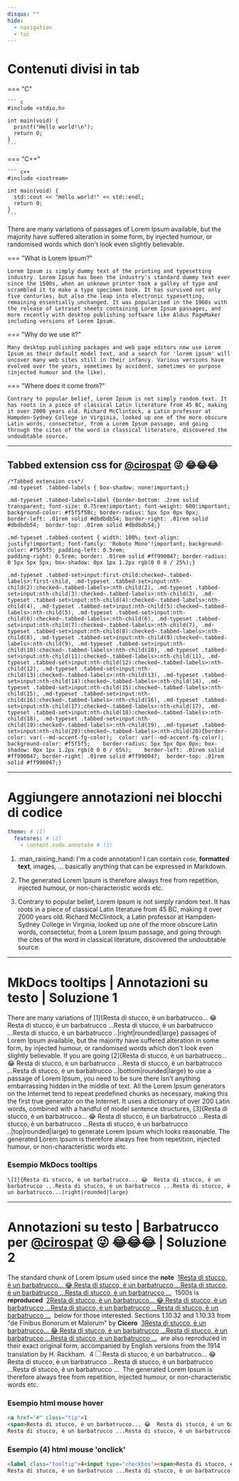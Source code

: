 ```yaml
---
disqus: ""
hide:
  - navigation
  - toc
---
```


# Contenuti divisi in tab
=== "C"

    ``` c
    #include <stdio.h>

    int main(void) {
      printf("Hello world!\n");
      return 0;
    }
    ```

=== "C++"

    ``` c++
    #include <iostream>

    int main(void) {
      std::cout << "Hello world!" << std::endl;
      return 0;
    }
    ```

There are many variations of passages of Lorem Ipsum available, but the majority have suffered alteration in some form, by injected humour, or randomised words which don't look even slightly believable.


=== "What is Lorem Ipsum?"

    Lorem Ipsum is simply dummy text of the printing and typesetting industry. Lorem Ipsum has been the industry's standard dummy text ever since the 1500s, when an unknown printer took a galley of type and scrambled it to make a type specimen book. It has survived not only five centuries, but also the leap into electronic typesetting, remaining essentially unchanged. It was popularised in the 1960s with the release of Letraset sheets containing Lorem Ipsum passages, and more recently with desktop publishing software like Aldus PageMaker including versions of Lorem Ipsum.
	
	
=== "Why do we use it?"

    Many desktop publishing packages and web page editors now use Lorem Ipsum as their default model text, and a search for 'lorem ipsum' will uncover many web sites still in their infancy. Various versions have evolved over the years, sometimes by accident, sometimes on purpose (injected humour and the like).

=== "Where does it come from?"

    Contrary to popular belief, Lorem Ipsum is not simply random text. It has roots in a piece of classical Latin literature from 45 BC, making it over 2000 years old. Richard McClintock, a Latin professor at Hampden-Sydney College in Virginia, looked up one of the more obscure Latin words, consectetur, from a Lorem Ipsum passage, and going through the cites of the word in classical literature, discovered the undoubtable source. 

---
	
## Tabbed extension css for [@cirospat](https://twitter.com/cirospat) 😜 😂😂😂
	
```
/*Tabbed extension css*/
.md-typeset .tabbed-labels { box-shadow: none!important;}

.md-typeset .tabbed-labels>label {border-bottom: .2rem solid transparent; font-size: 0.75rem!important; font-weight: 600!important;	background-color: #f5f5f58c; border-radius: 5px 5px 0px 0px;	border-left: .01rem solid #dbdbdb54; border-right: .01rem solid #dbdbdb54;  border-top: .01rem solid #dbdbdb54;}

.md-typeset .tabbed-content { width: 100%; text-align: justify!important; font-family: 'Roboto Mono'!important;	background-color: #f5f5f5; padding-left: 0.5rem;
padding-right: 0.5rem; border: .01rem solid #ff990047; border-radius: 0 5px 5px 5px; box-shadow: 0px 1px 1.2px rgb(0 0 0 / 25%);}

.md-typeset .tabbed-set>input:first-child:checked~.tabbed-labels>:first-child, .md-typeset .tabbed-set>input:nth-child(2):checked~.tabbed-labels>:nth-child(2), .md-typeset .tabbed-set>input:nth-child(3):checked~.tabbed-labels>:nth-child(3), .md-typeset .tabbed-set>input:nth-child(4):checked~.tabbed-labels>:nth-child(4), .md-typeset .tabbed-set>input:nth-child(5):checked~.tabbed-labels>:nth-child(5), .md-typeset .tabbed-set>input:nth-child(6):checked~.tabbed-labels>:nth-child(6), .md-typeset .tabbed-set>input:nth-child(7):checked~.tabbed-labels>:nth-child(7), .md-typeset .tabbed-set>input:nth-child(8):checked~.tabbed-labels>:nth-child(8), .md-typeset .tabbed-set>input:nth-child(9):checked~.tabbed-labels>:nth-child(9), .md-typeset .tabbed-set>input:nth-child(10):checked~.tabbed-labels>:nth-child(10), .md-typeset .tabbed-set>input:nth-child(11):checked~.tabbed-labels>:nth-child(11), .md-typeset .tabbed-set>input:nth-child(12):checked~.tabbed-labels>:nth-child(12), .md-typeset .tabbed-set>input:nth-child(13):checked~.tabbed-labels>:nth-child(13), .md-typeset .tabbed-set>input:nth-child(14):checked~.tabbed-labels>:nth-child(14), .md-typeset .tabbed-set>input:nth-child(15):checked~.tabbed-labels>:nth-child(15), .md-typeset .tabbed-set>input:nth-child(16):checked~.tabbed-labels>:nth-child(16), .md-typeset .tabbed-set>input:nth-child(17):checked~.tabbed-labels>:nth-child(17), .md-typeset .tabbed-set>input:nth-child(18):checked~.tabbed-labels>:nth-child(18), .md-typeset .tabbed-set>input:nth-child(19):checked~.tabbed-labels>:nth-child(19), .md-typeset .tabbed-set>input:nth-child(20):checked~.tabbed-labels>:nth-child(20){border-color: var(--md-accent-fg-color);  color: var(--md-accent-fg-color); background-color: #f5f5f5;    border-radius: 5px 5px 0px 0px; box-shadow: 0px 1px 1.2px rgb(0 0 0 / 65%);	border-left: .01rem solid #ff990047; border-right: .01rem solid #ff990047;  border-top: .01rem solid #ff990047;}

```
	
---
	
# Aggiungere annotazioni nei blocchi di codice


``` yaml
theme: # (1)
  features: # (2)
    - content.code.annotate # (3)
```

1.  :man_raising_hand: I'm a code annotation! I can contain `code`, __formatted
    text__, images, ... basically anything that can be expressed in Markdown.

2. 	The generated Lorem Ipsum is therefore always free from repetition, injected humour, or non-characteristic words etc.
	
3. Contrary to popular belief, Lorem Ipsum is not simply random text. It has roots in a piece of classical Latin literature from 45 BC, making it over 2000 years old. Richard McClintock, a Latin professor at Hampden-Sydney College in Virginia, looked up one of the more obscure Latin words, consectetur, from a Lorem Ipsum passage, and going through the cites of the word in classical literature, discovered the undoubtable source. 

---

# MkDocs tooltips | Annotazioni su testo | Soluzione 1

There are many variations of [1]{Resta di stucco, è un barbatrucco... 😂  Resta di stucco, è un barbatrucco ...Resta di stucco, è un barbatrucco ...Resta di stucco, è un barbatrucco ..|right|rounded|large}  passages of Lorem Ipsum available, but the majority have suffered alteration in some form, by injected humour, or randomised words which don't look even slightly believable. If you are going [2]{Resta di stucco, è un barbatrucco... 😂  Resta di stucco, è un barbatrucco ...Resta di stucco, è un barbatrucco ...Resta di stucco, è un barbatrucco ..|bottom|rounded|large} to use a passage of Lorem Ipsum, you need to be sure there isn't anything embarrassing hidden in the middle of text. All the Lorem Ipsum generators on the Internet tend to repeat predefined chunks as necessary, making this the first true generator on the Internet. It uses a dictionary of over 200 Latin words, combined with a handful of model sentence structures, [3]{Resta di stucco, è un barbatrucco... 😂  Resta di stucco, è un barbatrucco ...Resta di stucco, è un barbatrucco ...Resta di stucco, è un barbatrucco ..|top|rounded|large} to generate Lorem Ipsum which looks reasonable. The generated Lorem Ipsum is therefore always free from repetition, injected humour, or non-characteristic words etc.

### Esempio MkDocs tooltips


 `\[1]{Resta di stucco, è un barbatrucco... 😂  Resta di stucco, è un barbatrucco ...Resta di stucco, è un barbatrucco ...Resta di stucco, è un barbatrucco...|right|rounded|large}  `


---

# Annotazioni su testo | Barbatrucco per [@cirospat](https://twitter.com/cirospat) 😜 😂😂😂 | Soluzione 2

The standard chunk of Lorem Ipsum used since the **note** &nbsp;<a href="#" class="tip">1<span>Resta di stucco, è un barbatrucco... 😂  Resta di stucco, è un barbatrucco ...Resta di stucco, è un barbatrucco ...Resta di stucco, è un barbatrucco ...</span></a>&nbsp; 1500s is **reproduced**&nbsp; <a href="#" class="tip">2<span>Resta di stucco, è un barbatrucco... 😂  Resta di stucco, è un barbatrucco ...Resta di stucco, è un barbatrucco ...Resta di stucco, è un barbatrucco ...</span></a>&nbsp; below for those interested. Sections 1.10.32 and 1.10.33 from "de Finibus Bonorum et Malorum" by **Cicero**&nbsp;  <a href="#" class="tip">3<span>Resta di stucco, è un barbatrucco... 😂  Resta di stucco, è un barbatrucco ...Resta di stucco, è un barbatrucco ...Resta di stucco, è un barbatrucco ...</span></a>&nbsp;  are also reproduced in their exact original form, accompanied by English versions from the 1914 translation by H. Rackham.&nbsp; <label class="tooltip">4<input type="checkbox"><span>Resta di stucco, è un barbatrucco... 😂  Resta di stucco, è un barbatrucco ...Resta di stucco, è un barbatrucco ...Resta di stucco, è un barbatrucco ...</span></label>&nbsp; The generated Lorem Ipsum is therefore always free from repetition, injected humour, or non-characteristic words etc.

### Esempio html mouse hover

``` html
<a href="#" class="tip">1
<span>Resta di stucco, è un barbatrucco... 😂  Resta di stucco, è un barbatrucco...
Resta di stucco, è un barbatrucco ...Resta di stucco, è un barbatrucco ...</span></a>
``` 
### Esempio (4) html mouse 'onclick'

``` html
<label class="tooltip">4<input type="checkbox"><span>Resta di stucco, è un barbatrucco... 😂  Resta di stucco, è un barbatrucco...
Resta di stucco, è un barbatrucco ...Resta di stucco, è un barbatrucco ...</span></label>
``` 
